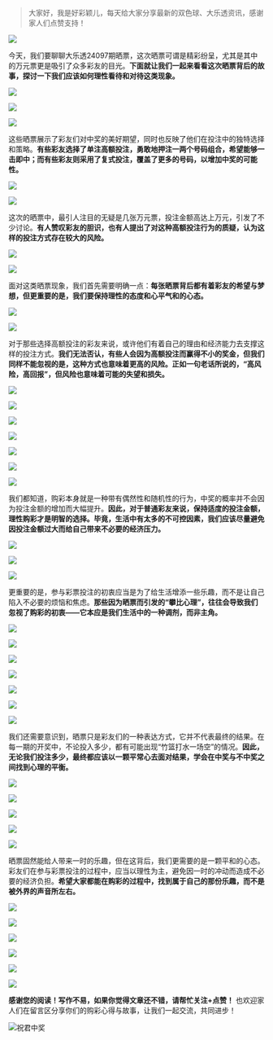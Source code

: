 
> 大家好，我是好彩颖儿，每天给大家分享最新的双色球、大乐透资讯，感谢家人们点赞支持！

![](https://cdn.jsdelivr.net/gh/wangwenjie1314/PicCDN/2024-7-12/1720763627240-image.png)


今天，我们要聊聊大乐透24097期晒票，这次晒票可谓是精彩纷呈，尤其是其中的万元票更是吸引了众多彩友的目光。**下面就让我们一起来看看这次晒票背后的故事，探讨一下我们应该如何理性看待和对待这类现象。**

![](https://cdn.jsdelivr.net/gh/wangwenjie1314/PicCDN/2024-8-21/1724221514546-image.png)


![](https://cdn.jsdelivr.net/gh/wangwenjie1314/PicCDN/2024-8-21/1724221975864-image.png)

![](https://cdn.jsdelivr.net/gh/wangwenjie1314/PicCDN/2024-8-21/1724202784909-image.png)



这些晒票展示了彩友们对中奖的美好期望，同时也反映了他们在投注中的独特选择和策略。**有些彩友选择了单注高额投注，勇敢地押注一两个号码组合，希望能够一击即中；而有些彩友则采用了复式投注，覆盖了更多的号码，以增加中奖的可能性。**


![](https://cdn.jsdelivr.net/gh/wangwenjie1314/PicCDN/2024-8-21/1724221659351-image.png)


![](https://cdn.jsdelivr.net/gh/wangwenjie1314/PicCDN/2024-8-21/1724221666045-image.png)

这次的晒票中，最引人注目的无疑是几张万元票，投注金额高达上万元，引发了不少讨论。**有人赞叹彩友的胆识，也有人提出了对这种高额投注行为的质疑，认为这样的投注方式存在较大的风险。**


![](https://cdn.jsdelivr.net/gh/wangwenjie1314/PicCDN/2024-8-21/1724221954269-image.png)


![](https://cdn.jsdelivr.net/gh/wangwenjie1314/PicCDN/2024-8-21/1724221505497-image.png)

面对这类晒票现象，我们首先需要明确一点：**每张晒票背后都有着彩友的希望与梦想，但更重要的是，我们要保持理性的态度和心平气和的心态。**

![](https://cdn.jsdelivr.net/gh/wangwenjie1314/PicCDN/2024-8-21/1724221817661-image.png)


![](https://cdn.jsdelivr.net/gh/wangwenjie1314/PicCDN/2024-8-21/1724221924743-image.png)

对于那些选择高额投注的彩友来说，或许他们有着自己的理由和经济能力去支撑这样的投注方式。**我们无法否认，有些人会因为高额投注而赢得不小的奖金，但我们同样不能忽视的是，这种方式也意味着更高的风险。正如一句老话所说的，“高风险，高回报”，但风险也意味着可能的失望和损失。**

![](https://cdn.jsdelivr.net/gh/wangwenjie1314/PicCDN/2024-8-21/1724221914778-image.png)


![](https://cdn.jsdelivr.net/gh/wangwenjie1314/PicCDN/2024-8-21/1724222035063-image.png)

![](https://cdn.jsdelivr.net/gh/wangwenjie1314/PicCDN/2024-8-21/1724221772571-image.png)


![](https://cdn.jsdelivr.net/gh/wangwenjie1314/PicCDN/2024-8-21/1724222010669-image.png)



![](https://cdn.jsdelivr.net/gh/wangwenjie1314/PicCDN/2024-8-21/1724221859235-image.png)

![](https://cdn.jsdelivr.net/gh/wangwenjie1314/PicCDN/2024-8-21/1724221845128-image.png)


![](https://cdn.jsdelivr.net/gh/wangwenjie1314/PicCDN/2024-8-21/1724221942303-image.png)



我们都知道，购彩本身就是一种带有偶然性和随机性的行为，中奖的概率并不会因为投注金额的增加而大幅提升。**因此，对于普通彩友来说，保持适度的投注金额，理性购彩才是明智的选择。毕竟，生活中有太多的不可控因素，我们应该尽量避免因投注金额过大而给自己带来不必要的经济压力。**

![](https://cdn.jsdelivr.net/gh/wangwenjie1314/PicCDN/2024-8-21/1724221703306-image.png)


![](https://cdn.jsdelivr.net/gh/wangwenjie1314/PicCDN/2024-8-21/1724221683150-image.png)

![](https://cdn.jsdelivr.net/gh/wangwenjie1314/PicCDN/2024-8-21/1724221780426-image.png)


更重要的是，参与彩票投注的初衷应当是为了给生活增添一些乐趣，而不是让自己陷入不必要的烦恼和焦虑。**那些因为晒票而引发的“攀比心理”，往往会导致我们忽视了购彩的初衷——它本应是我们生活中的一种调剂，而非主角。**


![](https://cdn.jsdelivr.net/gh/wangwenjie1314/PicCDN/2024-8-21/1724221695604-image.png)

![](https://cdn.jsdelivr.net/gh/wangwenjie1314/PicCDN/2024-8-21/1724222020531-image.png)


![](https://cdn.jsdelivr.net/gh/wangwenjie1314/PicCDN/2024-8-21/1724221718494-image.png)

![](https://cdn.jsdelivr.net/gh/wangwenjie1314/PicCDN/2024-8-21/1724221710503-image.png)

![](https://cdn.jsdelivr.net/gh/wangwenjie1314/PicCDN/2024-8-21/1724221676178-image.png)

![](https://cdn.jsdelivr.net/gh/wangwenjie1314/PicCDN/2024-8-21/1724221760890-image.png)

![](https://cdn.jsdelivr.net/gh/wangwenjie1314/PicCDN/2024-8-21/1724221833871-image.png)


我们还需要意识到，晒票只是彩友们的一种表达方式，它并不代表最终的结果。在每一期的开奖中，不论投入多少，都有可能出现“竹篮打水一场空”的情况。**因此，无论我们投注多少，最终都应该以一颗平常心去面对结果，学会在中奖与不中奖之间找到心理的平衡。**


![](https://cdn.jsdelivr.net/gh/wangwenjie1314/PicCDN/2024-8-21/1724221744636-image.png)

![](https://cdn.jsdelivr.net/gh/wangwenjie1314/PicCDN/2024-8-21/1724221737490-image.png)

![](https://cdn.jsdelivr.net/gh/wangwenjie1314/PicCDN/2024-8-21/1724221731068-image.png)

![](https://cdn.jsdelivr.net/gh/wangwenjie1314/PicCDN/2024-8-21/1724221754236-image.png)

![](https://cdn.jsdelivr.net/gh/wangwenjie1314/PicCDN/2024-8-21/1724222055685-image.png)


晒票固然能给人带来一时的乐趣，但在这背后，我们更需要的是一颗平和的心态。彩友们在参与彩票投注的过程中，应当以理性为主，避免因一时的冲动而造成不必要的经济负担。**希望大家都能在购彩的过程中，找到属于自己的那份乐趣，而不是被外界的声音所左右。**


![](https://cdn.jsdelivr.net/gh/wangwenjie1314/PicCDN/2024-8-21/1724202791479-image.png)


![](https://cdn.jsdelivr.net/gh/wangwenjie1314/PicCDN/2024-8-21/1724222416600-image.png)


![](https://cdn.jsdelivr.net/gh/wangwenjie1314/PicCDN/2024-8-21/1724222458924-image.png)


![](https://cdn.jsdelivr.net/gh/wangwenjie1314/PicCDN/2024-8-21/1724222440647-image.png)


![](https://cdn.jsdelivr.net/gh/wangwenjie1314/PicCDN/2024-8-21/1724222785712-image.png)

![](https://cdn.jsdelivr.net/gh/wangwenjie1314/PicCDN/2024-8-21/1724222761170-image.png)

**感谢您的阅读！写作不易，如果你觉得文章还不错，请帮忙关注+点赞！** 也欢迎家人们在留言区分享你们的购彩心得与故事，让我们一起交流，共同进步！

![祝君中奖](https://cdn.jsdelivr.net/gh/wangwenjie1314/PicCDN/2024-7-13/1720849046658-image.png)






